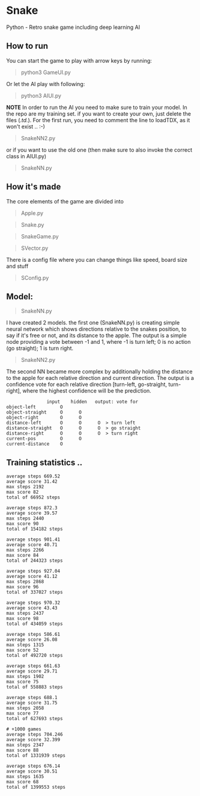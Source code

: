 # Snake
Python - Retro snake game including deep learning AI

## How to run
You can start the game to play with arrow keys by running:
> python3 GameUI.py

Or let the AI play with following:
> python3 AIUI.py

**NOTE**
In order to run the AI you need to make sure to train your model. In the repo are my training set. if you want to create your own, just delete the files (*.td.*). For the first run, you need to comment the line to loadTDX, as it won't exist .. :-)
> SnakeNN2.py

or if you want to use the old one (then make sure to also invoke the correct class in AIUI.py)
> SnakeNN.py


## How it's made
The core elements of the game are divided into
> Apple.py

> Snake.py

> SnakeGame.py

> SVector.py

There is a config file where you can change things like speed, board size and stuff
> SConfig.py

## Model:
> SnakeNN.py

I have created 2 models. the first one (SnakeNN.py) is creating simple neural network which shows directions relative to the snakes position, to say if it's free or not, and its distance to the apple. The output is a simple node providing a vote between -1 and 1, where -1 is turn left; 0 is no action (go straight); 1 is turn right.


> SnakeNN2.py

The second NN became more complex by additionally holding the distance to the apple for each relative direction and current direction. The output is a confidence vote for each relative direction [turn-left, go-straight, turn-right], where the highest confidence will be the prediction.

```
               input    hidden   output: vote for
object-left         O
object-straight     O      O
object-right        O      O
distance-left       O      O      O  > turn left  
distance-straight   O      O      O  > go straight
distance-right      O      O      O  > turn right
current-pos         O      O
current-distance    O
```

## Training statistics .. 
```
average steps 669.52
average score 31.42
max steps 2192
max score 82
total of 66952 steps

average steps 872.3
average score 39.57
max steps 2440
max score 90
total of 154182 steps

average steps 901.41
average score 40.71
max steps 2266
max score 84
total of 244323 steps

average steps 927.04
average score 41.12
max steps 2868
max score 96
total of 337027 steps

average steps 970.32
average score 43.43
max steps 2437
max score 98
total of 434059 steps

average steps 586.61
average score 26.08
max steps 1315
max score 52
total of 492720 steps

average steps 661.63
average score 29.71
max steps 1902
max score 75
total of 558883 steps

average steps 688.1
average score 31.75
max steps 2058
max score 77
total of 627693 steps

# +1000 games
average steps 704.246
average score 32.399
max steps 2347
max score 88
total of 1331939 steps

average steps 676.14
average score 30.51
max steps 1635
max score 68
total of 1399553 steps
